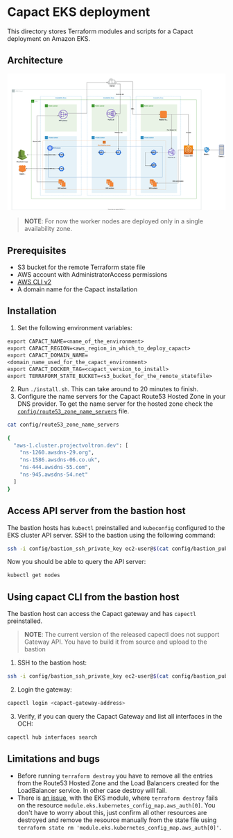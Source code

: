 # Capact EKS deployment

This directory stores Terraform modules and scripts for a Capact deployment on Amazon EKS.

## Architecture

![Diagram](./assets/Capact_EKS.svg)

> **NOTE**: For now the worker nodes are deployed only in a single availability zone.

## Prerequisites

- S3 bucket for the remote Terraform state file
- AWS account with AdministratorAccess permissions
- [AWS CLI v2](https://docs.aws.amazon.com/cli/latest/userguide/install-cliv2.html)
- A domain name for the Capact installation

## Installation

1. Set the following environment variables:
  ```
  export CAPACT_NAME=<name_of_the_environment>
  export CAPACT_REGION=<aws_region_in_which_to_deploy_capact>
  export CAPACT_DOMAIN_NAME=<domain_name_used_for_the_capact_environment>
  export CAPACT_DOCKER_TAG=<capact_version_to_install>
  export TERRAFORM_STATE_BUCKET=<s3_bucket_for_the_remote_statefile>
  ```

2. Run `./install.sh`. This can take around to 20 minutes to finish.
3. Configure the name servers for the Capact Route53 Hosted Zone in your DNS provider. To get the name server for the hosted zone check the [`config/route53_zone_name_servers`](./config/route53_zone_name_servers) file.
  ```bash
  cat config/route53_zone_name_servers
  ```
  ```bash
  {
    "aws-1.cluster.projectvoltron.dev": [
      "ns-1260.awsdns-29.org",
      "ns-1586.awsdns-06.co.uk",
      "ns-444.awsdns-55.com",
      "ns-945.awsdns-54.net"
    ]
  }
  ```

## Access API server from the bastion host

The bastion hosts has `kubectl` preinstalled and `kubeconfig` configured to the EKS cluster API server. SSH to the bastion using the following command:
```bash
ssh -i config/bastion_ssh_private_key ec2-user@$(cat config/bastion_public_ip)
```

Now you should be able to query the API server:
```bash
kubectl get nodes
```

## Using capact CLI from the bastion host

The bastion host can access the Capact gateway and has `capectl` preinstalled.

> **NOTE**: The current version of the released capectl does not support Gateway API. You have to build it from source and upload to the bastion

1. SSH to the bastion host:
  ```bash
  ssh -i config/bastion_ssh_private_key ec2-user@$(cat config/bastion_public_ip)
  ```

2. Login the gateway:
  ```bash
  capectl login <capact-gateway-address>
  ```

3. Verify, if you can query the Capact Gateway and list all interfaces in the OCH:
  ```bash
  capectl hub interfaces search
  ```

## Limitations and bugs

- Before running `terraform destroy` you have to remove all the entries from the Route53 Hosted Zone and the Load Balancers created for the LoadBalancer service. In other case destroy will fail.
- There is [an issue](https://github.com/terraform-aws-modules/terraform-aws-eks/issues/1162), with the EKS module, where `terraform destroy` fails on the resource `module.eks.kubernetes_config_map.aws_auth[0]`. You don't have to worry about this, just confirm all other resources are destroyed and remove the resource manually from the state file using `terraform state rm 'module.eks.kubernetes_config_map.aws_auth[0]'`.
